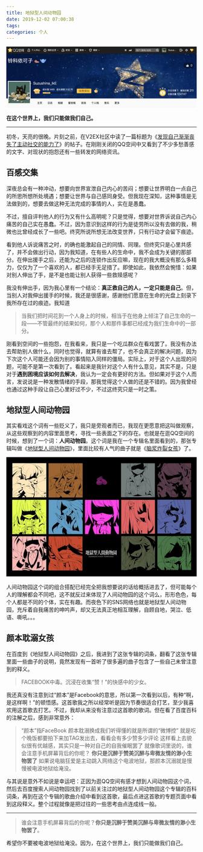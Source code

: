 ```yaml
---
title: 地狱型人间动物园
date: 2019-12-02 07:00:38
tags:
categories: 个人
---
```


![](15.地狱型人间动物园/0.png)

**在这个世界上，我们只能做我们自己。**

<!-- more -->

---

初冬，天亮的很晚。片刻之前，在V2EX社区中读了一篇标题为《[发现自己渐渐丧失了主动社交的能力了](https://www.v2ex.com/t/624901#reply1)》的帖子。在刚刚关闭的QQ空间中又看到了不少多愁善感的文字、对现状的抱怨还有一些转发的网络资讯。

## 百感交集

深夜总会有一种冲动，想要向世界宣泄自己内心的苦闷；想要让世界明白一点自己的所思所想所处境遇；想要让世界与自己感同身受。但我现在深知，这种事情是无法做到的，想要去做这种无法完成的事情的人，实在是愚蠢。

不过，擅自评判他人的行为又有什么高明呢？只是觉得，想要对世界诉说自己内心痛苦的自己实在愚蠢。不过，因为意识到这样的行为是徒劳所以没有去做的我，稍微也比曾经成长了一些吧。终究所说所想无法改变世界，只有行动才会留下痕迹。

看到他人诉说痛苦之时，的确也能激起自己的同情、同理。但终究只是心里共感了，并不会做出行动，因为我知道，在有些人的生命中，我不会成为关键的那部分。在伸出援手之后，还能为之后的连锁作出反应嘛，现在的我大概没有那么多精力，仅仅为了一个喜欢的人，都已经手无足措了。即使如此，我依然会惋惜：如果对别人伸出了手，是不是也能让别人获得一些救赎感呢？

我没有伸出手，因为我心里有一个结论：**真正救自己的人，一定只能是自己**。但，当别人对我伸出援手的时候，我还是很感谢，感谢他们愿意在生命的光盘上刻录下我所存在过的痕迹。我知道

> 当我们把时间花到一个人身上的时候，相当于在他身上倾注了自己生命的一段——不管最终的结果如何，那个人和那件事都已经成为我们生命中的一部分。

刚看到空间的一些抱怨，在我看来，我只是一个吃瓜群众在看戏罢了。我没有办法去帮助别人做什么，同时也觉得，就算有谁去帮了，也不会真正的解决问题，因为下次这个人可能还会因为别的事情陷入同样的僵局。实际上，对于这个人出现的问题，可能不是第一次看到了。看起来是我针对这个人有什么意见，其实不是，只是对于**遇到困境应该如何去解决**，我认为一定会有更好的方法。但如果对于这个人而言，发说说是一种发散情绪的手段，那我觉得这个人做的还是不错的。因为我曾经也通过这种手段让自己心里好过不少，不过这终究只是一时之策。

## 地狱型人间动物园

其实看戏这个词有一些贬义了，我只是旁观者而已，我现在更愿意把这叫做观察，从这些观察到的内容里面思考，寻找一些表面之下的存在。也就是在逛QQ空间的时候，想到了一个词：**人间动物园**。这个词是我在一个专辑名里面看到的，那张专辑叫做《[地狱型人间动物园](https://music.163.com/#/album?id=2700533)》，里面比较有人气的曲子就是《[脑浆炸裂女孩](https://music.163.com/#/song?id=27958144)》了。

![](15.地狱型人间动物园/1.jpg)

人间动物园这个词的组合搭配已经完全把我想要说的话给概括进去了，但可能每个人的理解都会不同吧，这不就反过来体现了人间动物园的这个词么，形形色色，每个人都是不同的个体，实在有趣。而夜色下的SNS网络也就是地狱型人间动物园，充斥着自我痛苦的呻吟声，却又无法真正地相互理解，自顾自地，哭泣、低语、嘶吼。。。

## 颜本耽溺女孩

在百度到《地狱型人间动物园》之后，我进到了这张专辑的词条，翻看了这张专辑里面一些曲子的说明，竟然发现有一首听了很多遍的曲子包含了一些自己未曾注意到的释义。

> FACEBOOK中毒。沉浸在收集“赞！”的快感中的少女。

我还真没有注意到过“颜本”是Facebook的意思，所以第一次看到以后，有种“啊，是这样啊！”的顿悟感。这首歌我之所以经常听是因为节奏很适合打艺，至少我喜欢用这首歌去打艺。不过，我却从来没有注意过这首歌的歌词。但在看了百度百科的注解之后，感到非常意外：

> “颜本”指FaceBook
> 颜本耽溺换成我们听得懂的就是所谓的“微博控”
> 就是吃个晚饭都要拍下来加TAG发出去，看看会有多少赞多少评论
> 这样看上去貌似很有优越感，其实只是一种对自己的自我催眠罢了
> 就像歌词里说的，谁会注意手机屏幕背后的你呢？
> **你只是沉醉于赞美沉醉与卑微友情的渺小生物罢了**
> 如果说电脑狂爱是主动跳入网络这个电波地狱，那颜本沉溺就是慢慢被电波地狱给淹没。

与其说是意外不如说是幸运吧：正因为逛QQ空间有感才想到人间动物园这个词，然后去百度搜索人间动物园找到了以前关注过的地狱型人间动物园这个专辑的百科词条，再到在这个专辑的歌曲介绍中看到这首歌，最后点进这首歌的专题页面中看到这段释义。整个过程就像是把过往的一些思考由点连成线一般。

---

> 谁会注意手机屏幕背后的你呢？**你只是沉醉于赞美沉醉与卑微友情的渺小生物罢了**。

希望你不要被电波地狱给淹没。因为，在这个世界上，我们只能做我们自己。
